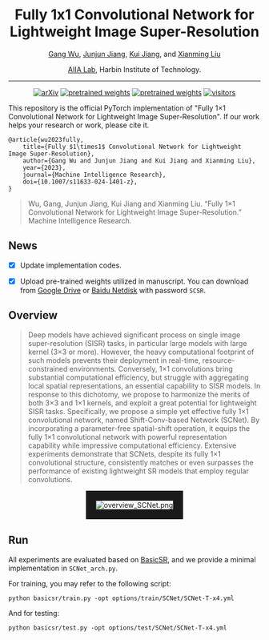 <div align="center">

# Fully 1x1 Convolutional Network for Lightweight Image Super-Resolution

[Gang Wu](https://scholar.google.com/citations?user=JSqb7QIAAAAJ), [Junjun Jiang](http://homepage.hit.edu.cn/jiangjunjun), [Kui Jiang](https://github.com/kuijiang94), and [Xianming Liu](http://homepage.hit.edu.cn/xmliu)

[AIIA Lab](https://aiialabhit.github.io/team/), Harbin Institute of Technology.

---


[![arXiv](https://img.shields.io/badge/arXiv-Paper-red.svg)](https://arxiv.org/abs/2307.16140)
[![pretrained weights](https://img.shields.io/badge/Models-GoogleDrive-yellow.svg)](https://drive.google.com/drive/folders/1eUqL_8a9DQXZ2uCVyKeWB-6fO1ZdJciG?usp=sharing)
[![pretrained weights](https://img.shields.io/badge/Models-BaiduNetdisk-blue.svg)](https://pan.baidu.com/s/13_syaIXmG3lVnoMgzOS2Ag?pwd=SCSR)
[![visitors](https://hits.sh/github.com/Aitical/SCNet.svg)](https://hits.sh/github.com/Aitical/SCNet/)
</div>

This repository is the official PyTorch implementation of "Fully 1×1 Convolutional Network for Lightweight Image Super-Resolution". If our work helps your research or work, please cite it.
```
@article{wu2023fully,
    title={Fully $1\times1$ Convolutional Network for Lightweight Image Super-Resolution},
    author={Gang Wu and Junjun Jiang and Kui Jiang and Xianming Liu},
    year={2023},
    journal={Machine Intelligence Research},
    doi={10.1007/s11633-024-1401-z},
}
```
>Wu, Gang, Junjun Jiang, Kui Jiang and Xianming Liu. “Fully 1×1 Convolutional Network for Lightweight Image Super-Resolution.” Machine Intelligence Research.

## News

- [x] Update implementation codes.

- [x] Upload pre-trained weights utilized in manuscript. You can download from [Google Drive](https://drive.google.com/drive/folders/1eUqL_8a9DQXZ2uCVyKeWB-6fO1ZdJciG?usp=sharing) or [Baidu Netdisk](https://pan.baidu.com/s/13_syaIXmG3lVnoMgzOS2Ag?pwd=SCSR) with password `SCSR`.

## Overview
>Deep models have achieved significant process on single image super-resolution (SISR) tasks, in particular large models with large kernel (3×3 or more). However, the heavy computational footprint of such models prevents their deployment in real-time, resource-constrained environments. Conversely, 1×1 convolutions bring substantial computational efficiency, but struggle with aggregating local spatial representations, an essential capability to SISR models. In response to this dichotomy, we propose to harmonize the merits of both 3×3 and 1×1 kernels, and exploit a great potential for lightweight SISR tasks. Specifically, we propose a simple yet effective fully 1×1 convolutional network, named Shift-Conv-based Network (SCNet). By incorporating a parameter-free spatial-shift operation, it equips the fully 1×1 convolutional network with powerful representation capability while impressive computational efficiency. Extensive experiments demonstrate that SCNets, despite its fully 1×1 convolutional structure, consistently matches or even surpasses the performance of existing lightweight SR models that employ regular convolutions.

<div style="text-align: center">
<img src="https://s1.imagehub.cc/images/2024/03/23/3e9af849704577212b7b66b12bf7e990.png" alt="overview_SCNet.png" border="20" />
</div>


## Run

All experiments are evaluated based on [BasicSR](https://github.com/XPixelGroup/BasicSR), and we provide a minimal implementation in `SCNet_arch.py`.

For training, you may refer to the following script:
```
python basicsr/train.py -opt options/train/SCNet/SCNet-T-x4.yml
```
And for testing:
```
python basicsr/test.py -opt options/test/SCNet/SCNet-T-x4.yml
```








